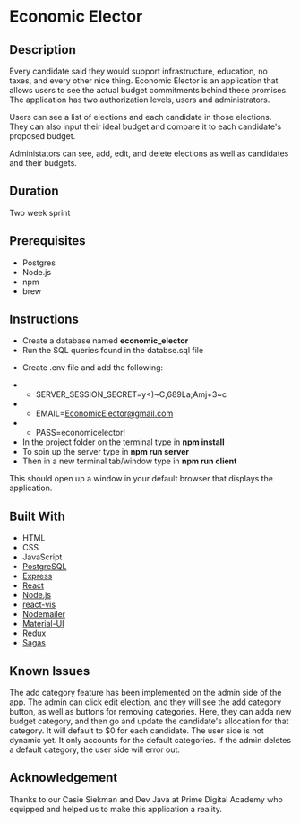 # Economic Elector

## Description

Every candidate said they would support infrastructure, education, no taxes, and every other nice thing. Economic Elector is an application that allows users to see the actual budget commitments behind these promises. The application has two authorization levels, users and administrators.

Users can see a list of elections and each candidate in those elections. They can also input their ideal budget and compare it to each candidate's proposed budget.

Administators can see, add, edit, and delete elections as well as candidates and their budgets.

## Duration

Two week sprint

## Prerequisites

- Postgres
- Node.js
- npm
- brew

## Instructions

* Create a database named **economic_elector**
* Run the SQL queries found in the databse.sql file
- Create .env file and add the following:
* * SERVER_SESSION_SECRET=y<)~C,689La;Amj\+3~c
* * EMAIL=EconomicElector@gmail.com
* * PASS=economicelector!
* In the project folder on the terminal type in **npm install**
* To spin up the server type in **npm run server**
* Then in a new terminal tab/window type in **npm run client**

This should open up a window in your default browser that displays the application.

## Built With

* HTML
* CSS
* JavaScript
* [PostgreSQL](https://www.postgresql.org/)
* [Express](https://expressjs.com/)
* [React](https://reactjs.org/)
* [Node.js](https://nodejs.org/en/)
* [react-vis](https://uber.github.io/react-vis/)
* [Nodemailer](https://nodemailer.com/about/)
* [Material-UI](https://material-ui.com/)
* [Redux](https://redux.js.org/)
* [Sagas](https://redux-saga.js.org/)

## Known Issues
The add category feature has been implemented on the admin side of the app. The admin can click edit election, and they will see the add category button, as well as buttons for removing categories. Here, they can adda new budget category, and then go and update the candidate's allocation for that category. It will default to $0 for each candidate. The user side is not dynamic yet. It only accounts for the default categories. If the admin deletes a default category, the user side will error out. 
## Acknowledgement

Thanks to our Casie Siekman and Dev Java at Prime Digital Academy who equipped and helped us to make this application a reality.
